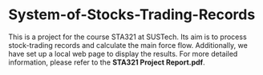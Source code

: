 # System-of-Stocks-Trading-Records
This is a project for the course STA321 at SUSTech. Its aim is to process stock-trading records and calculate the main force flow. Additionally, we have set up a local web page to display the results. For more detailed information, please refer to the **STA321 Project Report.pdf**.
